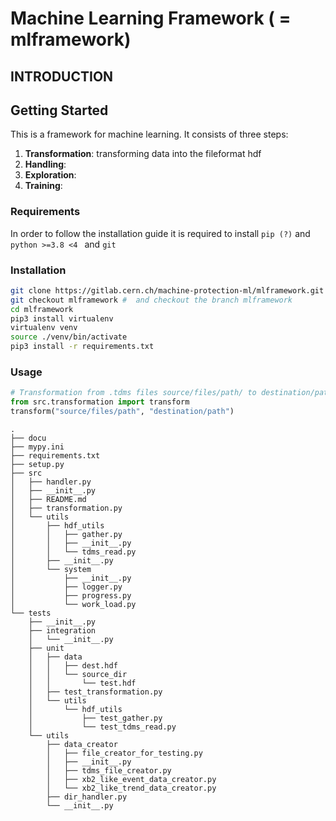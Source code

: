 # Machine Learning Framework ( = mlframework)
## INTRODUCTION

## Getting Started
This is a framework for machine learning. It consists of three steps:
1) **Transformation**: transforming data into the fileformat hdf
2) **Handling**: 
3) **Exploration**:
4) **Training**:
### Requirements
In order to follow the installation guide it is required to install
```pip (?)``` and ```python >=3.8 <4 ``` and ```git```

### Installation
```bash
git clone https://gitlab.cern.ch/machine-protection-ml/mlframework.git # Clone the gitlab project
git checkout mlframework #  and checkout the branch mlframework
cd mlframework
pip3 install virtualenv
virtualenv venv
source ./venv/bin/activate
pip3 install -r requirements.txt
```

### Usage
```python
# Transformation from .tdms files source/files/path/ to destination/path/
from src.transformation import transform
transform("source/files/path", "destination/path")
```

```angular2html (tree -A -I "archive|venv|__pycache__|log_files)
.
├── docu
├── mypy.ini
├── requirements.txt
├── setup.py
├── src
│   ├── handler.py
│   ├── __init__.py
│   ├── README.md
│   ├── transformation.py
│   └── utils
│       ├── hdf_utils
│       │   ├── gather.py
│       │   ├── __init__.py
│       │   └── tdms_read.py
│       ├── __init__.py
│       └── system
│           ├── __init__.py
│           ├── logger.py
│           ├── progress.py
│           └── work_load.py
└── tests
    ├── __init__.py
    ├── integration
    │   └── __init__.py
    ├── unit
    │   ├── data
    │   │   ├── dest.hdf
    │   │   └── source_dir
    │   │       └── test.hdf
    │   ├── test_transformation.py
    │   └── utils
    │       └── hdf_utils
    │           ├── test_gather.py
    │           └── test_tdms_read.py
    └── utils
        ├── data_creator
        │   ├── file_creator_for_testing.py
        │   ├── __init__.py
        │   ├── tdms_file_creator.py
        │   ├── xb2_like_event_data_creator.py
        │   └── xb2_like_trend_data_creator.py
        ├── dir_handler.py
        └── __init__.py


```